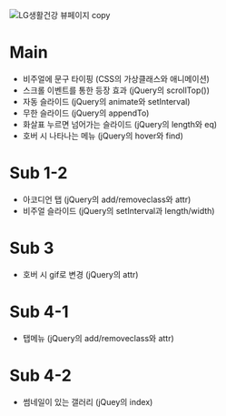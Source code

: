 ![LG생활건강 뷰페이지 copy](https://github.com/JiSeungHyeon/lg/assets/141790390/1645d08c-a171-47f0-9cbc-6a001eec26a1)


# Main
- 비주얼에 문구 타이핑 (CSS의 가상클래스와 애니메이션)
- 스크롤 이벤트를 통한 등장 효과 (jQuery의 scrollTop())
- 자동 슬라이드 (jQuery의 animate와 setInterval)
- 무한 슬라이드 (jQuery의 appendTo)
- 화살표 누르면 넘어가는 슬라이드 (jQuery의 length와 eq)
- 호버 시 나타나는 메뉴 (jQuery의 hover와 find)


# Sub 1-2
- 아코디언 탭 (jQuery의 add/removeclass와 attr)
- 비주얼 슬라이드 (jQuery의 setInterval과 length/width)


# Sub 3
- 호버 시 gif로 변경 (jQuery의 attr)


# Sub 4-1
- 탭메뉴 (jQuery의 add/removeclass와 attr)


# Sub 4-2
- 썸네일이 있는 갤러리 (jQuey의 index)
